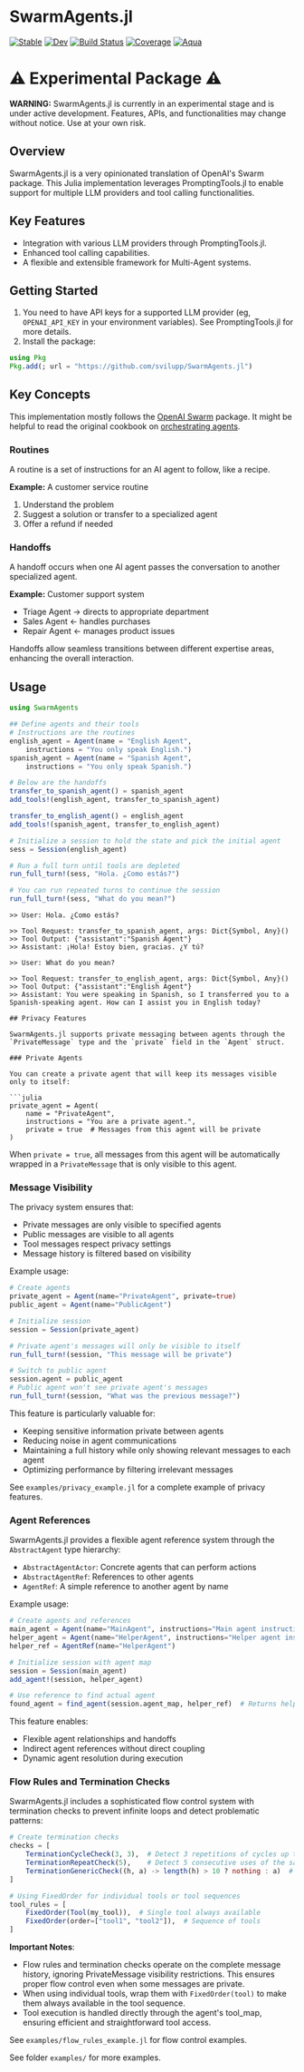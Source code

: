 # SwarmAgents.jl

[![Stable](https://img.shields.io/badge/docs-stable-blue.svg)](https://svilupp.github.io/SwarmAgents.jl/stable/) [![Dev](https://img.shields.io/badge/docs-dev-blue.svg)](https://svilupp.github.io/SwarmAgents.jl/dev/)
[![Build Status](https://github.com/svilupp/SwarmAgents.jl/actions/workflows/CI.yml/badge.svg?branch=main)](https://github.com/svilupp/SwarmAgents.jl/actions/workflows/CI.yml?query=branch%3Amain)
[![Coverage](https://codecov.io/gh/svilupp/SwarmAgents.jl/branch/main/graph/badge.svg)](https://codecov.io/gh/svilupp/SwarmAgents.jl)
[![Aqua](https://raw.githubusercontent.com/JuliaTesting/Aqua.jl/master/badge.svg)](https://github.com/JuliaTesting/Aqua.jl)

# ⚠️ Experimental Package ⚠️

**WARNING:** SwarmAgents.jl is currently in an experimental stage and is under active development. Features, APIs, and functionalities may change without notice. Use at your own risk.

## Overview
SwarmAgents.jl is a very opinionated translation of OpenAI's Swarm package. This Julia implementation leverages PromptingTools.jl to enable support for multiple LLM providers and tool calling functionalities.

## Key Features
- Integration with various LLM providers through PromptingTools.jl.
- Enhanced tool calling capabilities.
- A flexible and extensible framework for Multi-Agent systems.

## Getting Started

1. You need to have API keys for a supported LLM provider (eg, `OPENAI_API_KEY` in your environment variables). See PromptingTools.jl for more details.
2. Install the package:

```julia
using Pkg
Pkg.add(; url = "https://github.com/svilupp/SwarmAgents.jl")
```

## Key Concepts

This implementation mostly follows the [OpenAI Swarm](https://github.com/openai/swarm) package.
It might be helpful to read the original cookbook on [orchestrating agents](https://cookbook.openai.com/examples/orchestrating_agents).

### Routines

A routine is a set of instructions for an AI agent to follow, like a recipe.

**Example:** A customer service routine
1. Understand the problem
2. Suggest a solution or transfer to a specialized agent
3. Offer a refund if needed

### Handoffs

A handoff occurs when one AI agent passes the conversation to another specialized agent.

**Example:** Customer support system
- Triage Agent → directs to appropriate department
- Sales Agent ← handles purchases
- Repair Agent ← manages product issues

Handoffs allow seamless transitions between different expertise areas, enhancing the overall interaction.

## Usage

```julia
using SwarmAgents

## Define agents and their tools
# Instructions are the routines
english_agent = Agent(name = "English Agent",
    instructions = "You only speak English.")
spanish_agent = Agent(name = "Spanish Agent",
    instructions = "You only speak Spanish.")

# Below are the handoffs
transfer_to_spanish_agent() = spanish_agent
add_tools!(english_agent, transfer_to_spanish_agent)

transfer_to_english_agent() = english_agent
add_tools!(spanish_agent, transfer_to_english_agent)

# Initialize a session to hold the state and pick the initial agent
sess = Session(english_agent)

# Run a full turn until tools are depleted
run_full_turn!(sess, "Hola. ¿Como estás?")

# You can run repeated turns to continue the session
run_full_turn!(sess, "What do you mean?")
```

```plaintext
>> User: Hola. ¿Como estás?

>> Tool Request: transfer_to_spanish_agent, args: Dict{Symbol, Any}()
>> Tool Output: {"assistant":"Spanish Agent"}
>> Assistant: ¡Hola! Estoy bien, gracias. ¿Y tú?

>> User: What do you mean?

>> Tool Request: transfer_to_english_agent, args: Dict{Symbol, Any}()
>> Tool Output: {"assistant":"English Agent"}
>> Assistant: You were speaking in Spanish, so I transferred you to a Spanish-speaking agent. How can I assist you in English today?

## Privacy Features

SwarmAgents.jl supports private messaging between agents through the `PrivateMessage` type and the `private` field in the `Agent` struct.

### Private Agents

You can create a private agent that will keep its messages visible only to itself:

```julia
private_agent = Agent(
    name = "PrivateAgent",
    instructions = "You are a private agent.",
    private = true  # Messages from this agent will be private
)
```

When `private = true`, all messages from this agent will be automatically wrapped in a `PrivateMessage` that is only visible to this agent.

### Message Visibility

The privacy system ensures that:
- Private messages are only visible to specified agents
- Public messages are visible to all agents
- Tool messages respect privacy settings
- Message history is filtered based on visibility

Example usage:

```julia
# Create agents
private_agent = Agent(name="PrivateAgent", private=true)
public_agent = Agent(name="PublicAgent")

# Initialize session
session = Session(private_agent)

# Private agent's messages will only be visible to itself
run_full_turn!(session, "This message will be private")

# Switch to public agent
session.agent = public_agent
# Public agent won't see private agent's messages
run_full_turn!(session, "What was the previous message?")
```

This feature is particularly valuable for:
- Keeping sensitive information private between agents
- Reducing noise in agent communications
- Maintaining a full history while only showing relevant messages to each agent
- Optimizing performance by filtering irrelevant messages

See `examples/privacy_example.jl` for a complete example of privacy features.

### Agent References

SwarmAgents.jl provides a flexible agent reference system through the `AbstractAgent` type hierarchy:
- `AbstractAgentActor`: Concrete agents that can perform actions
- `AbstractAgentRef`: References to other agents
- `AgentRef`: A simple reference to another agent by name

Example usage:

```julia
# Create agents and references
main_agent = Agent(name="MainAgent", instructions="Main agent instructions")
helper_agent = Agent(name="HelperAgent", instructions="Helper agent instructions")
helper_ref = AgentRef(name="HelperAgent")

# Initialize session with agent map
session = Session(main_agent)
add_agent!(session, helper_agent)

# Use reference to find actual agent
found_agent = find_agent(session.agent_map, helper_ref)  # Returns helper_agent
```

This feature enables:
- Flexible agent relationships and handoffs
- Indirect agent references without direct coupling
- Dynamic agent resolution during execution

### Flow Rules and Termination Checks

SwarmAgents.jl includes a sophisticated flow control system with termination checks to prevent infinite loops and detect problematic patterns:

```julia
# Create termination checks
checks = [
    TerminationCycleCheck(3, 3),  # Detect 3 repetitions of cycles up to length 3
    TerminationRepeatCheck(5),    # Detect 5 consecutive uses of the same tool
    TerminationGenericCheck((h, a) -> length(h) > 10 ? nothing : a)  # Custom check
]

# Using FixedOrder for individual tools or tool sequences
tool_rules = [
    FixedOrder(Tool(my_tool)),  # Single tool always available
    FixedOrder(order=["tool1", "tool2"]),  # Sequence of tools
]
```

**Important Notes**:
- Flow rules and termination checks operate on the complete message history, ignoring PrivateMessage visibility restrictions. This ensures proper flow control even when some messages are private.
- When using individual tools, wrap them with `FixedOrder(tool)` to make them always available in the tool sequence.
- Tool execution is handled directly through the agent's tool_map, ensuring efficient and straightforward tool access.

See `examples/flow_rules_example.jl` for flow control examples.

See folder `examples/` for more examples.
